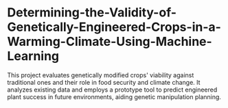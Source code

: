 # Determining-the-Validity-of-Genetically-Engineered-Crops-in-a-Warming-Climate-Using-Machine-Learning
This project evaluates genetically modified crops' viability against traditional ones and their role in food security and climate change. It analyzes existing data and employs a prototype tool to predict engineered plant success in future environments, aiding genetic manipulation planning.
